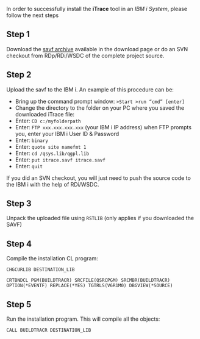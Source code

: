 In order to successfully install the **iTrace** tool in an _IBM i System_, please follow the next steps

## Step 1 ##
Download the [savf archive](http://ibmprogramtracer.googlecode.com/files/ITRACE.SAVF) available in the download page or do an SVN checkout from RDp/RDi/WSDC of the complete project source.

## Step 2 ##
Upload the savf to the IBM i. An example of this procedure can be:

  * Bring up the command prompt window: `>Start >run “cmd” [enter]`
  * Change the directory to the folder on your PC where you saved the downloaded iTrace file:
  * Enter: `CD c:/myfolderpath`
  * Enter: `FTP xxx.xxx.xxx.xxx` (your IBM i IP address) when FTP prompts you, enter your IBM i User ID & Password
  * Enter: `binary`
  * Enter: `quote site namefmt 1`
  * Enter: `cd /qsys.lib/qgpl.lib`
  * Enter: `put itrace.savf itrace.savf`
  * Enter: `quit`

If you did an SVN checkout, you will just need to push the source code to the IBM i with the help of RDi/WSDC.

## Step 3 ##
Unpack the uploaded file using `RSTLIB` (only applies if you downloaded the SAVF)

## Step 4 ##
Compile the installation CL program:

`CHGCURLIB DESTINATION_LIB`

`CRTBNDCL PGM(BUILDTRACR) SRCFILE(QSRCPGM) SRCMBR(BUILDTRACR) OPTION(*EVENTF) REPLACE(*YES) TGTRLS(V6R1M0) DBGVIEW(*SOURCE)`

## Step 5 ##
Run the installation program. This will compile all the objects:

`CALL BUILDTRACR DESTINATION_LIB`
